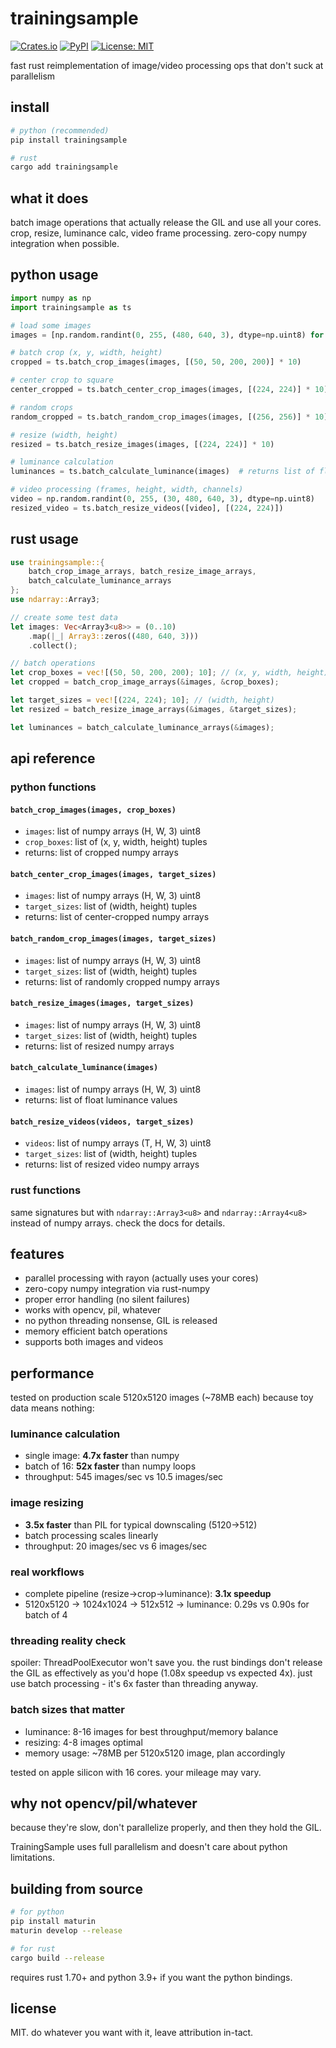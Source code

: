 # trainingsample

[![Crates.io](https://img.shields.io/crates/v/trainingsample.svg)](https://crates.io/crates/trainingsample)
[![PyPI](https://img.shields.io/pypi/v/trainingsample.svg)](https://pypi.org/project/trainingsample/)
[![License: MIT](https://img.shields.io/badge/License-MIT-yellow.svg)](https://opensource.org/licenses/MIT)

fast rust reimplementation of image/video processing ops that don't suck at parallelism

## install

```bash
# python (recommended)
pip install trainingsample

# rust
cargo add trainingsample
```

## what it does

batch image operations that actually release the GIL and use all your cores. crop, resize, luminance calc, video frame processing. zero-copy numpy integration when possible.

## python usage

```python
import numpy as np
import trainingsample as ts

# load some images
images = [np.random.randint(0, 255, (480, 640, 3), dtype=np.uint8) for _ in range(10)]

# batch crop (x, y, width, height)
cropped = ts.batch_crop_images(images, [(50, 50, 200, 200)] * 10)

# center crop to square
center_cropped = ts.batch_center_crop_images(images, [(224, 224)] * 10)

# random crops
random_cropped = ts.batch_random_crop_images(images, [(256, 256)] * 10)

# resize (width, height)
resized = ts.batch_resize_images(images, [(224, 224)] * 10)

# luminance calculation
luminances = ts.batch_calculate_luminance(images)  # returns list of floats

# video processing (frames, height, width, channels)
video = np.random.randint(0, 255, (30, 480, 640, 3), dtype=np.uint8)
resized_video = ts.batch_resize_videos([video], [(224, 224)])
```

## rust usage

```rust
use trainingsample::{
    batch_crop_image_arrays, batch_resize_image_arrays,
    batch_calculate_luminance_arrays
};
use ndarray::Array3;

// create some test data
let images: Vec<Array3<u8>> = (0..10)
    .map(|_| Array3::zeros((480, 640, 3)))
    .collect();

// batch operations
let crop_boxes = vec![(50, 50, 200, 200); 10]; // (x, y, width, height)
let cropped = batch_crop_image_arrays(&images, &crop_boxes);

let target_sizes = vec![(224, 224); 10]; // (width, height)
let resized = batch_resize_image_arrays(&images, &target_sizes);

let luminances = batch_calculate_luminance_arrays(&images);
```

## api reference

### python functions

#### `batch_crop_images(images, crop_boxes)`
- `images`: list of numpy arrays (H, W, 3) uint8
- `crop_boxes`: list of (x, y, width, height) tuples
- returns: list of cropped numpy arrays

#### `batch_center_crop_images(images, target_sizes)`
- `images`: list of numpy arrays (H, W, 3) uint8
- `target_sizes`: list of (width, height) tuples
- returns: list of center-cropped numpy arrays

#### `batch_random_crop_images(images, target_sizes)`
- `images`: list of numpy arrays (H, W, 3) uint8
- `target_sizes`: list of (width, height) tuples
- returns: list of randomly cropped numpy arrays

#### `batch_resize_images(images, target_sizes)`
- `images`: list of numpy arrays (H, W, 3) uint8
- `target_sizes`: list of (width, height) tuples
- returns: list of resized numpy arrays

#### `batch_calculate_luminance(images)`
- `images`: list of numpy arrays (H, W, 3) uint8
- returns: list of float luminance values

#### `batch_resize_videos(videos, target_sizes)`
- `videos`: list of numpy arrays (T, H, W, 3) uint8
- `target_sizes`: list of (width, height) tuples
- returns: list of resized video numpy arrays

### rust functions

same signatures but with `ndarray::Array3<u8>` and `ndarray::Array4<u8>` instead of numpy arrays. check the docs for details.

## features

- parallel processing with rayon (actually uses your cores)
- zero-copy numpy integration via rust-numpy
- proper error handling (no silent failures)
- works with opencv, pil, whatever
- no python threading nonsense, GIL is released
- memory efficient batch operations
- supports both images and videos

## performance

tested on production scale 5120x5120 images (~78MB each) because toy data means nothing:

### luminance calculation
- single image: **4.7x faster** than numpy
- batch of 16: **52x faster** than numpy loops
- throughput: 545 images/sec vs 10.5 images/sec

### image resizing
- **3.5x faster** than PIL for typical downscaling (5120→512)
- batch processing scales linearly
- throughput: 20 images/sec vs 6 images/sec

### real workflows
- complete pipeline (resize→crop→luminance): **3.1x speedup**
- 5120x5120 → 1024x1024 → 512x512 → luminance: 0.29s vs 0.90s for batch of 4

### threading reality check
spoiler: ThreadPoolExecutor won't save you. the rust bindings don't release the GIL as effectively as you'd hope (1.08x speedup vs expected 4x). just use batch processing - it's 6x faster than threading anyway.

### batch sizes that matter
- luminance: 8-16 images for best throughput/memory balance
- resizing: 4-8 images optimal
- memory usage: ~78MB per 5120x5120 image, plan accordingly

tested on apple silicon with 16 cores. your mileage may vary.

## why not opencv/pil/whatever

because they're slow, don't parallelize properly, and then they hold the GIL.

TrainingSample uses full parallelism and doesn't care about python limitations.

## building from source

```bash
# for python
pip install maturin
maturin develop --release

# for rust
cargo build --release
```

requires rust 1.70+ and python 3.9+ if you want the python bindings.

## license

MIT. do whatever you want with it, leave attribution in-tact.
